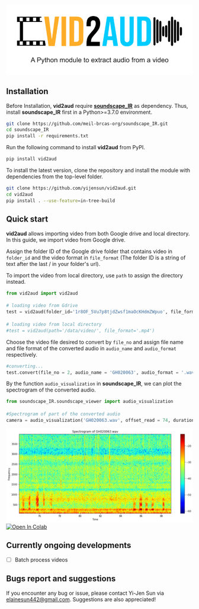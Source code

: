 <div align="center">
    <img src="./doc/image/logo.png" alt="logo" width="600"/>
</div>

## Installation
Before Installation, **vid2aud** require [**soundscape_IR**](https://github.com/meil-brcas-org/soundscape_IR) as dependency. Thus, install **soundscape_IR** first in a Python>=3.7.0 environment.
```bash
git clone https://github.com/meil-brcas-org/soundscape_IR.git
cd soundscape_IR
pip install -r requirements.txt
```

Run the following command to install **vid2aud** from PyPI.
```bash
pip install vid2aud
```

To install the latest version, clone the repository and install the module with dependencies from the top-level folder.
```bash
git clone https://github.com/yijensun/vid2aud.git 
cd vid2aud
pip install . --use-feature=in-tree-build
```

## Quick start

**vid2aud** allows importing video from both Google drive and local directory. 
In this guide, we import video from Google drive. 

Assign the folder ID of the Google drive folder that contains video in `folder_id` and the video format in `file_format` (The folder ID is a string of text after the last / in your folder's url). 

To import the video from local directory, use `path` to assign the directory instead.

```python
from vid2aud import vid2aud

# loading video from Gdrive
test = vid2aud(folder_id='1r8OF_5Vu7p8tjdZwsf1maOcKHdmZWpuo', file_format='.mp4')

# loading video from local directory
#test = vid2aud(path='/data/video/', file_format='.mp4')
```
Choose the video file desired to convert by `file_no` and assign file name and file format of the converted audio in `audio_name` and `audio_format` respectively.

```python
#converting...
test.convert(file_no = 2, audio_name = 'GH020063', audio_format = '.wav')
```

By the function `audio_visualization` in **soundscape_IR**, we can plot the spectrogram of the converted audio.

```python
from soundscape_IR.soundscape_viewer import audio_visualization

#Spectrogram of part of the converted audio
camera = audio_visualization('GH020063.wav', offset_read = 74, duration_read=15, FFT_size=2048, window_overlap=0, plot_type='Spectrogram', f_range=[50,4000], prewhiten_percent=0)
```
<div align="center">
    <img src="./doc/image/result_1.png" alt="logo" width="600"/>
</div>
<div>
   <a href="https://colab.research.google.com/drive/1tqT6ydi8QIs1Fd8eCGrdlNgmFexv-bca?usp=sharing"><img src="https://colab.research.google.com/assets/colab-badge.svg" alt="Open In Colab"></a>
</div>

## Currently ongoing developments
- [ ] Batch process videos

## Bugs report and suggestions 
If you encounter any bug or issue, please contact Yi-Jen Sun via elainesun442@gmail.com. Suggestions are also appreciated!
